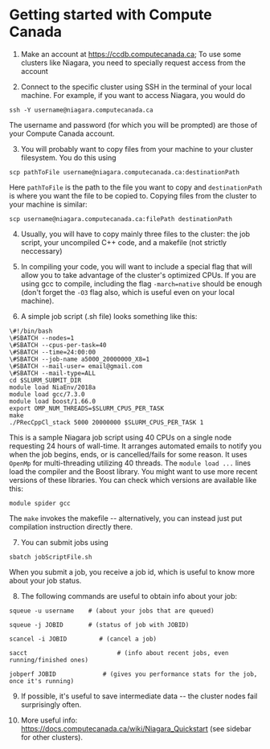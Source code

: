 # Getting started with Compute Canada

1. Make an account at https://ccdb.computecanada.ca; To use some clusters like Niagara, you need to specially request access from the account

2. Connect to the specific cluster using SSH in the terminal of your local machine. For example, if you want to access Niagara, you would do

```
ssh -Y username@niagara.computecanada.ca	
```
	
The username and password (for which you will be prompted) are those of your Compute Canada account.

3. You will probably want to copy files from your machine to your cluster filesystem. You do this using

```
scp pathToFile username@niagara.computecanada.ca:destinationPath
```
	
Here `pathToFile` is the path to the file you want to copy and `destinationPath` is where you want the file to be copied to. Copying files from the cluster to your machine is similar:

```
scp username@niagara.computecanada.ca:filePath destinationPath
```
	
4. Usually, you will have to copy mainly three files to the cluster: the job script, your uncompiled C++ code, and a makefile (not strictly neccessary)

5. In compiling your code, you will want to include a special flag that will allow you to take advantage of the cluster's optimized CPUs. If you are using gcc to compile, including the flag `-march=native` should be enough (don't forget the `-O3` flag also, which is useful even on your local machine).

6. A simple job script (.sh file) looks something like this:

```
\#!/bin/bash
\#SBATCH --nodes=1
\#SBATCH --cpus-per-task=40
\#SBATCH --time=24:00:00
\#SBATCH --job-name a5000_20000000_X8=1
\#SBATCH --mail-user= email@gmail.com
\#SBATCH --mail-type=ALL
cd $SLURM_SUBMIT_DIR
module load NiaEnv/2018a
module load gcc/7.3.0
module load boost/1.66.0
export OMP_NUM_THREADS=$SLURM_CPUS_PER_TASK
make
./PRecCppCl_stack 5000 20000000 $SLURM_CPUS_PER_TASK 1
```

This is a sample Niagara job script using 40 CPUs on a single node requesting 24 hours of wall-time. It arranges automated emails to notify you when the job begins, ends, or is cancelled/fails for some reason. It uses `OpenMp` for multi-threading utilizing 40 threads. The `module load ...` lines load the compiler and the Boost library. You might want to use more recent versions of these libraries. You can check which versions are available like this:

```
module spider gcc
```
The `make` invokes the makefile -- alternatively, you can instead just put compilation instruction directly there.

7. You can submit jobs using
```
sbatch jobScriptFile.sh
```
When you submit a job, you receive a job id, which is useful to know more about your job status.

8. The following commands are useful to obtain info about your job:

```
squeue -u username    # (about your jobs that are queued)

squeue -j JOBID    	  # (status of job with JOBID)

scancel -i JOBID         # (cancel a job)

sacct      		              # (info about recent jobs, even running/finished ones)

jobperf JOBID	          # (gives you performance stats for the job, once it's running)
```

9. If possible, it's useful to save intermediate data -- the cluster nodes fail surprisingly often.

10. More useful info: https://docs.computecanada.ca/wiki/Niagara_Quickstart (see sidebar for other clusters).
